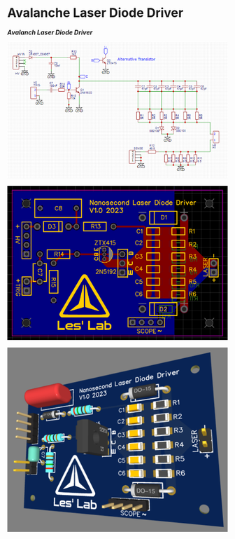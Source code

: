 # Avalanche Laser Diode Driver


***Avalanch Laser Diode Driver***

![Screenshot](media/schem.png)


![Screenshot](media/pcb.png)

![Screenshot](media/3d.png)
